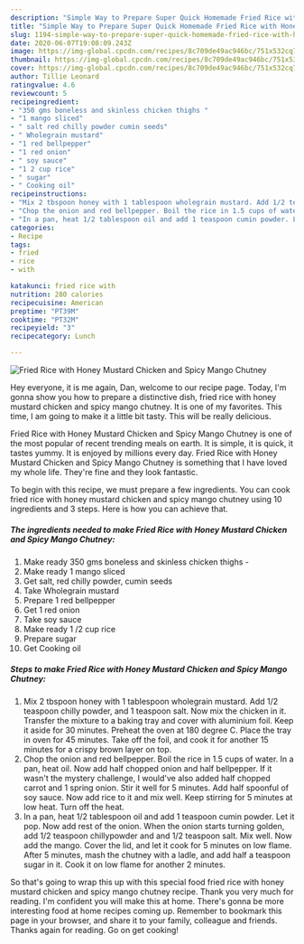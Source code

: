 ```yaml
---
description: "Simple Way to Prepare Super Quick Homemade Fried Rice with Honey Mustard Chicken and Spicy Mango Chutney"
title: "Simple Way to Prepare Super Quick Homemade Fried Rice with Honey Mustard Chicken and Spicy Mango Chutney"
slug: 1194-simple-way-to-prepare-super-quick-homemade-fried-rice-with-honey-mustard-chicken-and-spicy-mango-chutney
date: 2020-06-07T19:08:09.243Z
image: https://img-global.cpcdn.com/recipes/8c709de49ac946bc/751x532cq70/fried-rice-with-honey-mustard-chicken-and-spicy-mango-chutney-recipe-main-photo.jpg
thumbnail: https://img-global.cpcdn.com/recipes/8c709de49ac946bc/751x532cq70/fried-rice-with-honey-mustard-chicken-and-spicy-mango-chutney-recipe-main-photo.jpg
cover: https://img-global.cpcdn.com/recipes/8c709de49ac946bc/751x532cq70/fried-rice-with-honey-mustard-chicken-and-spicy-mango-chutney-recipe-main-photo.jpg
author: Tillie Leonard
ratingvalue: 4.6
reviewcount: 5
recipeingredient:
- "350 gms boneless and skinless chicken thighs "
- "1 mango sliced"
- " salt red chilly powder cumin seeds"
- " Wholegrain mustard"
- "1 red bellpepper"
- "1 red onion"
- " soy sauce"
- "1 2 cup rice"
- " sugar"
- " Cooking oil"
recipeinstructions:
- "Mix 2 tbspoon honey with 1 tablespoon wholegrain mustard. Add 1/2 teaspoon chilly powder, and 1 teaspoon salt. Now mix the chicken in it. Transfer the mixture to a baking tray and cover with aluminium foil. Keep it aside for 30 minutes. Preheat the oven at 180 degree C. Place the tray in oven for 45 minutes. Take off the foil, and cook it for another 15 minutes for a crispy brown layer on top."
- "Chop the onion and red bellpepper. Boil the rice in 1.5 cups of water. In a pan, heat oil. Now add half chopped onion and half bellpepper. If it wasn&#39;t the mystery challenge, I would&#39;ve also added half chopped carrot and 1 spring onion. Stir it well for 5 minutes. Add half spoonful of soy sauce. Now add rice to it and mix well. Keep stirring for 5 minutes at low heat. Turn off the heat."
- "In a pan, heat 1/2 tablespoon oil and add 1 teaspoon cumin powder. Let it pop. Now add rest of the onion. When the onion starts turning golden, add 1/2 teaspoon chillypowder and and 1/2 teaspoon salt. Mix well. Now add the mango. Cover the lid, and let it cook for 5 minutes on low flame. After 5 minutes, mash the chutney with a ladle, and add half a teaspoon sugar in it. Cook it on low flame for another 2 minutes."
categories:
- Recipe
tags:
- fried
- rice
- with

katakunci: fried rice with 
nutrition: 280 calories
recipecuisine: American
preptime: "PT39M"
cooktime: "PT32M"
recipeyield: "3"
recipecategory: Lunch

---
```



![Fried Rice with Honey Mustard Chicken and Spicy Mango Chutney](https://img-global.cpcdn.com/recipes/8c709de49ac946bc/751x532cq70/fried-rice-with-honey-mustard-chicken-and-spicy-mango-chutney-recipe-main-photo.jpg)

Hey everyone, it is me again, Dan, welcome to our recipe page. Today, I'm gonna show you how to prepare a distinctive dish, fried rice with honey mustard chicken and spicy mango chutney. It is one of my favorites. This time, I am going to make it a little bit tasty. This will be really delicious.

Fried Rice with Honey Mustard Chicken and Spicy Mango Chutney is one of the most popular of recent trending meals on earth. It is simple, it is quick, it tastes yummy. It is enjoyed by millions every day. Fried Rice with Honey Mustard Chicken and Spicy Mango Chutney is something that I have loved my whole life. They're fine and they look fantastic.




To begin with this recipe, we must prepare a few ingredients. You can cook fried rice with honey mustard chicken and spicy mango chutney using 10 ingredients and 3 steps. Here is how you can achieve that.

<!--inarticleads1-->

##### The ingredients needed to make Fried Rice with Honey Mustard Chicken and Spicy Mango Chutney:

1. Make ready 350 gms boneless and skinless chicken thighs -
1. Make ready 1 mango sliced
1. Get  salt, red chilly powder, cumin seeds
1. Take  Wholegrain mustard
1. Prepare 1 red bellpepper
1. Get 1 red onion
1. Take  soy sauce
1. Make ready 1 /2 cup rice
1. Prepare  sugar
1. Get  Cooking oil




<!--inarticleads2-->

##### Steps to make Fried Rice with Honey Mustard Chicken and Spicy Mango Chutney:

1. Mix 2 tbspoon honey with 1 tablespoon wholegrain mustard. Add 1/2 teaspoon chilly powder, and 1 teaspoon salt. Now mix the chicken in it. Transfer the mixture to a baking tray and cover with aluminium foil. Keep it aside for 30 minutes. Preheat the oven at 180 degree C. Place the tray in oven for 45 minutes. Take off the foil, and cook it for another 15 minutes for a crispy brown layer on top.
1. Chop the onion and red bellpepper. Boil the rice in 1.5 cups of water. In a pan, heat oil. Now add half chopped onion and half bellpepper. If it wasn&#39;t the mystery challenge, I would&#39;ve also added half chopped carrot and 1 spring onion. Stir it well for 5 minutes. Add half spoonful of soy sauce. Now add rice to it and mix well. Keep stirring for 5 minutes at low heat. Turn off the heat.
1. In a pan, heat 1/2 tablespoon oil and add 1 teaspoon cumin powder. Let it pop. Now add rest of the onion. When the onion starts turning golden, add 1/2 teaspoon chillypowder and and 1/2 teaspoon salt. Mix well. Now add the mango. Cover the lid, and let it cook for 5 minutes on low flame. After 5 minutes, mash the chutney with a ladle, and add half a teaspoon sugar in it. Cook it on low flame for another 2 minutes.




So that's going to wrap this up with this special food fried rice with honey mustard chicken and spicy mango chutney recipe. Thank you very much for reading. I'm confident you will make this at home. There's gonna be more interesting food at home recipes coming up. Remember to bookmark this page in your browser, and share it to your family, colleague and friends. Thanks again for reading. Go on get cooking!
